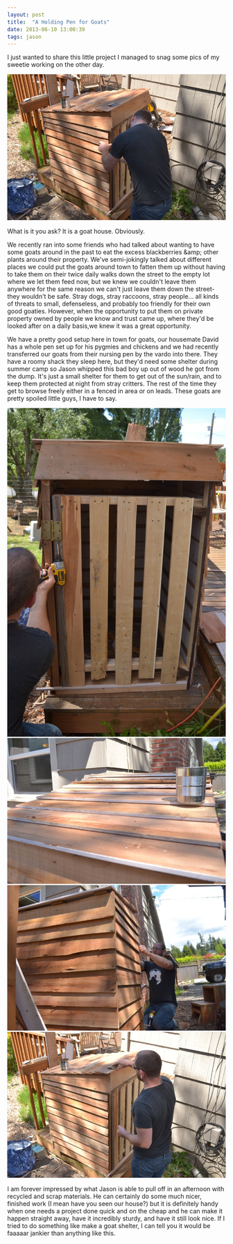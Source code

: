 ```yaml
---
layout: post
title:  "A Holding Pen for Goats"
date: 2013-06-10 13:00:39
tags: jason
---
```


I just wanted to share this little project I managed to snag some pics of my sweetie working on the other day.

![Goat House](/uploads/2013/06/DSC_0016.jpg)

What is it you ask? It is a goat house. Obviously.

We recently ran into some friends who had talked about wanting to have some goats around in the past to eat the excess blackberries &amp;amp; other plants around their property. We've semi-jokingly talked about different places we could put the goats around town to fatten them up without having to take them on their twice daily walks down the street to the empty lot where we let them feed now, but we knew we couldn't leave them anywhere for the same reason we can't just leave them down the street- they wouldn't be safe. Stray dogs, stray raccoons, stray people... all kinds of threats to small, defenseless, and probably too friendly for their own good goaties. However, when the opportunity to put them on private property owned by people we know and trust came up, where they'd be looked after on a daily basis,we knew it was a great opportunity.

We have a pretty good setup here in town for goats, our housemate David has a whole pen set up for his pygmies and chickens and we had recently transferred our goats from their nursing pen by the vardo into there. They have a roomy shack they sleep here, but they'd need some shelter during summer camp so Jason whipped this bad boy up out of wood he got from the dump. It's just a small shelter for them to get out of the sun/rain, and to keep them protected at night from stray critters. The rest of the time they get to browse freely either in a fenced in area or on leads. These goats are pretty spoiled little guys, I have to say.

![Goat House](/uploads/2013/06/DSC_0019.jpg)
![Goat House](/uploads/2013/06/DSC_0018.jpg)
![Goat House](/uploads/2013/06/DSC_0017.jpg)
![Goat House](/uploads/2013/06/DSC_0015.jpg)

I am forever impressed by what Jason is able to pull off in an afternoon with recycled and scrap materials. He can certainly do some much nicer, finished work (I mean have you seen our house?) but it is definitely handy when one needs a project done quick and on the cheap and he can make it happen straight away, have it incredibly sturdy, and have it still look nice. If I tried to do something like make a goat shelter, I can tell you it would be faaaaar jankier than anything like this.
